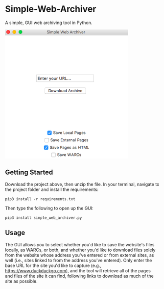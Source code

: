 # Simple-Web-Archiver
A simple, GUI web archiving tool in Python.

![Screenshot of the tool's GUI.](https://raw.githubusercontent.com/ian-nai/Simple-Web-Archiver/master/gui_screenshot.png)

## Getting Started

Download the project above, then unzip the file. In your terminal, navigate to the project folder and install the requirements:

```
pip3 install -r requirements.txt
```

Then type the following to open up the GUI:

```
pip3 install simple_web_archiver.py
```

## Usage

The GUI allows you to select whether you'd like to save the website's files locally, as WARCs, or both, and whether you'd like to download files solely from the website whose address you've entered or from external sites, as well (i.e., sites linked to from the address you've entered). Only enter the base URL for the site you'd like to capture (e.g., https://www.duckduckgo.com), and the tool will retrieve all of the pages and files of the site it can find, following links to download as much of the site as possible. 
